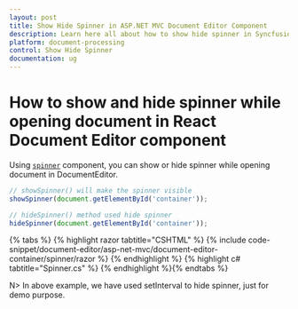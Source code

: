 ```yaml
---
layout: post
title: Show Hide Spinner in ASP.NET MVC Document Editor Component
description: Learn here all about how to show hide spinner in Syncfusion ASP.NET MVC Document Editor component of Syncfusion Essential JS 2 and more.
platform: document-processing
control: Show Hide Spinner
documentation: ug
---
```



# How to show and hide spinner while opening document in React Document Editor component

Using [`spinner`](https://ej2.syncfusion.com/aspnetcore/documentation/spinner/getting-started-asp-core/) component, you can show or hide spinner while opening document in DocumentEditor.

```typescript
// showSpinner() will make the spinner visible
showSpinner(document.getElementById('container'));

// hideSpinner() method used hide spinner
hideSpinner(document.getElementById('container'));
```


{% tabs %}
{% highlight razor tabtitle="CSHTML" %}
{% include code-snippet/document-editor/asp-net-mvc/document-editor-container/spinner/razor %}
{% endhighlight %}
{% highlight c# tabtitle="Spinner.cs" %}
{% endhighlight %}{% endtabs %}



N> In above example, we have used setInterval to hide spinner, just for demo purpose.

